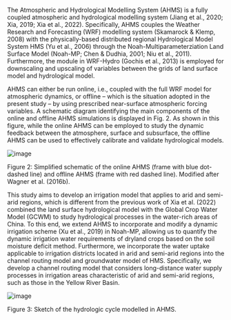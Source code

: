 
The Atmospheric and Hydrological Modelling System (AHMS) is a fully coupled atmospheric and hydrological modelling system (Jiang et al., 2020; Xia, 2019; Xia et al., 2022). Specifically, AHMS couples the Weather Research and Forecasting (WRF) modelling system (Skamarock & Klemp, 2008) with the physically-based distributed regional Hydrological Model System HMS (Yu et al., 2006) through the Noah-Multiparameterziation Land Surface Model (Noah-MP; Chen & Dudhia, 2001; Niu et al., 2011). Furthermore, the module in WRF-Hydro (Gochis et al., 2013) is employed for downscaling and upscaling of variables between the grids of land surface model and hydrological model. 

AHMS can either be run online, i.e., coupled with the full WRF model for atmospheric dynamics, or offline – which is the situation adopted in the present study – by using prescribed near-surface atmospheric forcing variables. A schematic diagram identifying the main components of the online and offline AHMS simulations is displayed in Fig. 2. As shown in this figure, while the online AHMS can be employed to study the dynamic feedback between the atmosphere, surface and subsurface, the offline AHMS can be used to effectively calibrate and validate hydrological models.

![image](https://github.com/JiangCong1990/AHMS-IRRIG/assets/43998223/94239afa-3d6b-41da-9e2e-6d3e7c0aa725)
 
Figure 2: Simplified schematic of the online AHMS (frame with blue dot-dashed line) and offline AHMS (frame with red dashed line). Modified after Wagner et al. (2016b).



This study aims to develop an irrigation model that applies to arid and semi-arid regions, which is different from the previous work of Xia et al. (2022) combined the land surface hydrological model with the Global Crop Water Model (GCWM) to study hydrological processes in the water-rich areas of China. To this end, we extend AHMS to incorporate and modify a dynamic irrigation scheme (Xu et al., 2019) in Noah-MP, allowing us to quantify the dynamic irrigation water requirements of dryland crops based on the soil moisture deficit method. Furthermore, we incorporate the water uptake applicable to irrigation districts located in arid and semi-arid regions into the channel routing model and groundwater model of HMS. Specifically, we develop a channel routing model that considers long-distance water supply processes in irrigation areas characteristic of arid and semi-arid regions, such as those in the Yellow River Basin.

 ![image](https://github.com/JiangCong1990/AHMS-IRRIG/assets/43998223/2229feda-91be-42e2-af5a-1ef4c359637a)

Figure 3: Sketch of the hydrologic cycle modelled in AHMS.


